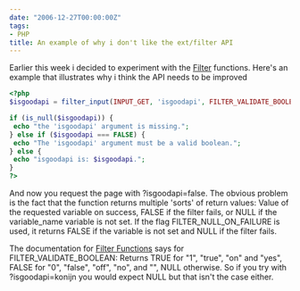 ```yaml
---
date: "2006-12-27T00:00:00Z"
tags:
- PHP
title: An example of why i don't like the ext/filter API
---
```

Earlier this week i decided to experiment with the [Filter](http://be2.php.net/manual/en/function.filter-input.php) functions. Here's an example that illustrates why i think the API needs to be improved

```php
<?php
$isgoodapi = filter_input(INPUT_GET, 'isgoodapi', FILTER_VALIDATE_BOOLEAN);

if (is_null($isgoodapi)) {
 echo "the 'isgoodapi' argument is missing.";
} else if ($isgoodapi === FALSE) {
 echo "The 'isgoodapi' argument must be a valid boolean.";
} else {
 echo "isgoodapi is: $isgoodapi.";
}
?>
```

And now you request the page with ?isgoodapi=false. The obvious problem is the fact that the function returns multiple 'sorts' of return values: Value of the requested variable on success, FALSE if the filter fails, or NULL if the variable\_name variable is not set. If the flag FILTER\_NULL\_ON\_FAILURE is used, it returns FALSE if the variable is not set and NULL if the filter fails.

The documentation for [Filter Functions](http://be2.php.net/manual/en/ref.filter.php) says for FILTER\_VALIDATE\_BOOLEAN: Returns TRUE for "1", "true", "on" and "yes", FALSE for "0", "false", "off", "no", and "", NULL otherwise. So if you try with ?isgoodapi=konijn you would expect NULL but that isn't the case either.
